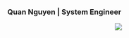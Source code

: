 ### Quan Nguyen | System Engineer

<p align="center">
  <img src="https://github-readme-stats.vercel.app/api?username=QuaanNguyen&show_icons=true&theme=radical&count_private=true&include_all_commits=true&cache_seconds=1800" />
</p>
